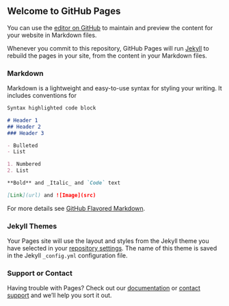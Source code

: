 <script type="text/javascript"> (function(a,b,c,d,e,f,g){e['ire_o']=c;e[c]=e[c]||function(){(e[c].a=e[c].a||[]).push(arguments)};f=d.createElement(b);g=d.getElementsByTagName(b)[0];f.async=1;f.src=a;g.parentNode.insertBefore(f,g);})('https://utt.impactcdn.com/A2365965-fe6c-429c-bf05-982e011ff18565535.js','script','ire',document,window); ire('identify', {customerid: '', customeremail:''}); 
</script>


<!--
Impact Phone Web Integration Code.
Removal or modification of this code will disrupt marketing activities. This code is property of Impact, please do not remove or modify without first contacting Impact Technical Services.
Phone number can be displayed in IFrame or Image format. By default this code will display the Iframe format. To change it to image format, kindly remove irpsEvent.enableIframe() option and add irpsEvent.enableImg().
-->
<script type="text/javascript">
var irpsScheme = (("https:" == document.location.protocol) ? "https://" : "http://");
document.write(unescape("%3Cscript src='" + irpsScheme + "clay.sjv.io/4977/30012/phonewrapper.js' type='text/javascript'%3E%3C/script%3E"));
</script>
<script type="text/javascript">

 // default toll free number

irpsEvent.enableIframe();
irpsEvent.fire();
</script>



## Welcome to GitHub Pages

You can use the [editor on GitHub](https://github.com/notanotherthrowaway/testsite1/edit/master/index.md) to maintain and preview the content for your website in Markdown files.

Whenever you commit to this repository, GitHub Pages will run [Jekyll](https://jekyllrb.com/) to rebuild the pages in your site, from the content in your Markdown files.

### Markdown

Markdown is a lightweight and easy-to-use syntax for styling your writing. It includes conventions for

```markdown
Syntax highlighted code block

# Header 1
## Header 2
### Header 3

- Bulleted
- List

1. Numbered
2. List

**Bold** and _Italic_ and `Code` text

[Link](url) and ![Image](src)
```

For more details see [GitHub Flavored Markdown](https://guides.github.com/features/mastering-markdown/).

### Jekyll Themes

Your Pages site will use the layout and styles from the Jekyll theme you have selected in your [repository settings](https://github.com/notanotherthrowaway/testsite1/settings). The name of this theme is saved in the Jekyll `_config.yml` configuration file.

### Support or Contact

Having trouble with Pages? Check out our [documentation](https://help.github.com/categories/github-pages-basics/) or [contact support](https://github.com/contact) and we’ll help you sort it out.


